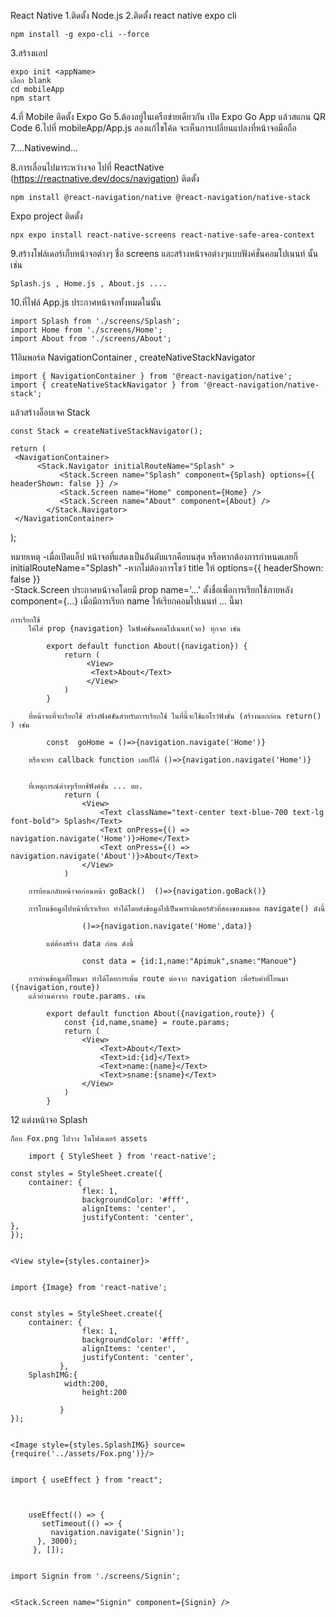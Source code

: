 React Native
1.ติดตั้ง Node.js
2.ติดตั้ง react native expo cli

    npm install -g expo-cli --force
    
3.สร้างแอป 

    expo init <appName>
    เลือก blank 
    cd mobileApp
    npm start
    
4.ที่ Mobile ติดตั้ง Expo Go
5.ต้องอยู่ในเครือข่ายเดียวกัน เปิด Expo Go App แล้วสแกน QR Code
6.ไปที่ mobileApp/App.js ลองแก้ไขโค้ด จะเห็นการเปลี่ยนแปลงที่หน้าจอมือถือ

7....Nativewind...

8.การเลื่อนไปมาระหว่างจอ ไปที่ ReactNative (https://reactnative.dev/docs/navigation) ติดตั้ง

	npm install @react-navigation/native @react-navigation/native-stack
 
  Expo project ติดตั้ง 
  
	npx expo install react-native-screens react-native-safe-area-context

9.สร้างโฟล์เดอร์เก็บหน้าจอต่างๆ   ชื่อ screens และสร้างหน้าจอต่างๆแบบฟังค์ชั่นคอมโปเนนท์ นั้นเช่น

	Splash.js , Home.js , About.js .... 

10.ที่ไฟล์ App.js ประกาศหน้าจอทั้งหมดในนั้น

	import Splash from './screens/Splash';
	import Home from './screens/Home';
	import About from './screens/About';

11อิมพอร์ต NavigationContainer , createNativeStackNavigator 

	import { NavigationContainer } from '@react-navigation/native';
	import { createNativeStackNavigator } from '@react-navigation/native-stack';

  แล้วสร้างอ็อบเจค Stack 

	const Stack = createNativeStackNavigator();

	return (
   	 <NavigationContainer>
    	  <Stack.Navigator initialRouteName="Splash" >
       		   <Stack.Screen name="Splash" component={Splash} options={{ headerShown: false }} />
       		   <Stack.Screen name="Home" component={Home} />
       		   <Stack.Screen name="About" component={About} />
     	    </Stack.Navigator>
   	 </NavigationContainer>
  );

  หมายเหตุ 
	-เมื่อเปิดแอ็ป หน้าจอที่แสดงเป็นอันดับแรกคือบนสุด หรือหากต้องการกำหนดเลยก็ initialRouteName="Splash"
	-หากไม่ต้องการโชว์ title ให้ 
		options={{ headerShown: false }}   
	-Stack.Screen  ประกาศหน้าจอโดยมี prop
	        name='...' ตั้งชื่อเพื่อการเรียกใช้ภายหลัง
			component={...} เมื่อมีการเรียก name ให้เรียกคอมโปเนนท์ ... นี้มา 


			 

	การเรียกใช้
		ให้ใส่ prop {navigation} ในฟังค์ชั่นคอมโปเนนท์(จอ) ทุกจอ เช่น

			export default function About({navigation}) {
  				return (
   					 <View>
    				  <Text>About</Text>
    				 </View>
  				)
			}

		ที่หน้าจอที่จะเรียกใช้ สร้างฟังค์ชันสำหรับการเรียกใช้ ในที่นี้จะใช้แอโรว์ฟังชั่น (สร้างนอกก่อน return() ) เช่น

			const  goHome = ()=>{navigation.navigate('Home')}

		หรือจะทำ callback function เลยก็ได้ ()=>{navigation.navigate('Home')}
			

		ที่เหตุการณ์ต่างๆเรียกช้ฟังค์ชั่น ... ตย.
				return (
    				<View>
      					<Text className="text-center text-blue-700 text-lg font-bold"> Splash</Text>
      					<Text onPress={() => navigation.navigate('Home')}>Home</Text>
      					<Text onPress={() => navigation.navigate('About')}>About</Text>
    				</View>
				)

		การย้อนกลับหน้าจอก่อนหน้า goBack()  ()=>{navigation.goBack()}

		การโยนข้อมูลไปหน้าที่เราเรียก ทำได้โดยส่งข้อมูลไปเป็นพารามิเตอร์ตัวที่สองของเมธอด navigate() ดังนี้

					()=>{navigation.navigate('Home',data)}

			แต่ต้องสร้าง data ก่อน ดังนี้

					const data = {id:1,name:"Apimuk",sname:"Manoue"}

		การอ่านข้อมูลที่โยนมา ทำได้โดยการเพิ่ม route ต่อจาก navigation เพื่อรับค่าที่โยนมา ({navigation,route})
		แล้วอ่านค่าจาก route.params. เช่น

			export default function About({navigation,route}) {
				const {id,name,sname} = route.params;
				return (
					<View>		
						<Text>About</Text>
						<Text>id:{id}</Text>
						<Text>name:{name}</Text>
						<Text>sname:{sname}</Text>
					</View>
				)
			}





12 แต่งหน้าจอ Splash 

	ก็อบ Fox.png ไปวาง ในโฟลเดอร์ assets

        import { StyleSheet } from 'react-native';

	const styles = StyleSheet.create({
  		container: {
    				flex: 1,
    				backgroundColor: '#fff',
    				alignItems: 'center',
    				justifyContent: 'center',
  	},
	});


	<View style={styles.container}>


	import {Image} from 'react-native';


	const styles = StyleSheet.create({
  		container: {
    				flex: 1,
    				backgroundColor: '#fff',
    				alignItems: 'center',
    				justifyContent: 'center',
  			   },
		SplashIMG:{
 				width:200,
    				height:200
  
  			   }
	});


	<Image style={styles.SplashIMG} source={require('../assets/Fox.png')}/>


	import { useEffect } from "react";

	
	
  		useEffect(() => {
 		   setTimeout(() => {
 		     navigation.navigate('Signin');
  		  }, 3000);
 		 }, []);


	import Signin from './screens/Signin';


	<Stack.Screen name="Signin" component={Signin} />





	
	

 
  

    

  



        



